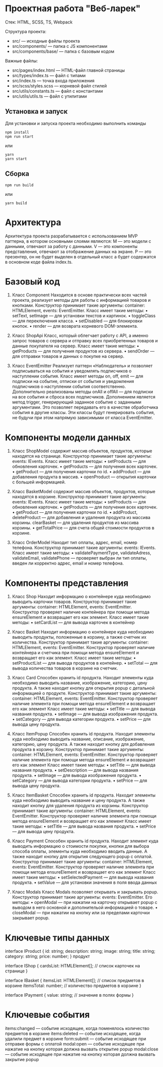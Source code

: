 # Проектная работа "Веб-ларек"

Стек: HTML, SCSS, TS, Webpack

Структура проекта:
- src/ — исходные файлы проекта
- src/components/ — папка с JS компонентами
- src/components/base/ — папка с базовым кодом

Важные файлы:
- src/pages/index.html — HTML-файл главной страницы
- src/types/index.ts — файл с типами
- src/index.ts — точка входа приложения
- src/scss/styles.scss — корневой файл стилей
- src/utils/constants.ts — файл с константами
- src/utils/utils.ts — файл с утилитами

## Установка и запуск
Для установки и запуска проекта необходимо выполнить команды

```
npm install
npm run start
```

или

```
yarn
yarn start
```
## Сборка

```
npm run build
```

или

```
yarn build
```

# Архитектура 
Архитектура проекта разрабатывается с использованием MVP паттерна, в котором основными слоями являются:
M –– это модели с данными, отвечают за работу с данными.
V –– это компоненты представления, отвечают за отображение данных на экране.
P –– это презентер, он не будет выделен в отдельный класс а будет содержатся в основном коде файла index.ts.

# Базовый код
1. Класс Component<T>
Находится в основе практически всех частей проекта, реализует методы для работы с информацией товаров и кнопками.
Конструктор принимает такие аргументы: container: HTMLElement, events: EventEmitter.
Класс имеет такие методы:
•	setText, setImage –– для установки текстов и картинок.
•	toggleClass –– для переключения класса.
•	setDisabled –– для блокировки кнопок.
•	render –– для возврата корневого DOM-элемента.

2. Класс ShopApi
Класс, который облегчает работу с API, а именно запрос товаров с сервера и отправку всех приобретенных товаров и данные покупателя на сервер. 
Класс имеет такие методы:
•	getProducts –– для получения продуктов из сервера.
•	sendOrder –– для отправки товаров и данных о покупке на сервер.

3. Класс EventEmitter
Реализует паттерн «Наблюдатель» и позволяет подписываться на события и уведомлять подписчиков о наступлении события.
Класс имеет методы on,  off,  emit — для подписки на событие, отписки от события и уведомления подписчиков о наступлении события соответственно.
Дополнительно реализованы методы  onAll и  offAll — для подписки на все события и сброса всех подписчиков.
Дополнением является метод  trigger, генерирующий заданное событие с заданными
аргументами. Это позволяет передавать его в качестве обработчика события в другие классы. Эти классы будут генерировать события, не будучи при этом напрямую зависимыми от
класса  EventEmitter.

# Компоненты модели данных
1. Класс ShopModel 
содержит массив объектов, продуктов, которые находятся на странице.
Конструктор принимает такие аргументы: events: IEvents.
Класс имеет такие методы:
•	setProducts –– для обновления карточек.
•	getProducts –– для получения всех карточек.
•	getProduct –– для получения карточки по id.
•	addProduct –– для добавления продукта в массив.
•	openProduct –– открытия карточки с большей информацией.

2. Класс BasketModel
содержит массив объектов, продуктов, которые находятся в корзине.
Конструктор принимает такие аргументы: events: IEvents.
Класс имеет такие методы:
•	setProducts –– для обновления карточек.
•	getProducts –– для получения всех карточек.
•	getProduct –– для получения карточки по id.
•	addProduct, deleteProduct –– для добавления и удаления продукта из массива корзины.
clearBasket –– для удаления продуктов из массива корзины.
•	getTotalPrice –– для счета общей стоимости продуктов в корзине.

3. Класс OrderModel
Находит тип оплаты, адрес, email, номер телефона.
Конструктор принимает такие аргументы: events: IEvents.
Класс имеет такие методы:
•	validatePaymentType, validateAdress, validateEmail, validatePhone –– проверяет выбран ли тип оплаты, введен ли корректно адрес, email и номер телефона.

# Компоненты представления
1. Класс Shop 
Находит информацию о контейнере куда необходимо выводить карточки товаров.
Конструктор принимает такие аргументы: container: HTMLElement, events: EventEmitter.
Конструктор проверяет наличие контейнера при помощи метода ensureElement и возвращает его как элемент.
Класс имеет такие методы:
•	setCardList –– для вывода карточек в контейнер

2. Класс Basket
Находит информацию о контейнере куда необходимо выводить продукты, положенные в корзину, а также счетчик их количества.
Конструктор принимает такие аргументы: container: HTMLElement, events: EventEmitter.
Конструктор проверяет наличие контейнера и счетчика при помощи метода ensureElement и возвращает его как элемент.
Класс имеет такие методы:
•	setProductList –– для вывода продуктов в контейнер.
•	setTotal –– для вывода количества товаров в корзине на счетчик.

3. Класс Card
Способен хранить id продукта. Находит элементы куда необходимо выводить название, изображение, категорию, цену продукта. А также находит кнопку для открытия popup с детальной информацией о продукте.
Конструктор принимает такие аргументы: container: HTMLElement, events: EventEmitter.
Конструктор проверяет наличие элемента при помощи метода ensureElement и возвращает его как элемент
Класс имеет такие методы:
•	setTitle –– для вывода названия продукта.
•	setImage –– для вывода изображения продукта.
•	setCategory –– для вывода категории продукта.
•	setPrice –– для вывода цену продукта.

4. Класс ItemPopup
Способен хранить id продукта. Находит элементы куда необходимо выводить название, описание, изображение, категорию, цену продукта. А также находит кнопку для добавления продукта в корзину.
Конструктор принимает такие аргументы: container: HTMLElement, events: EventEmitter.
Конструктор проверяет наличие элемента при помощи метода ensureElement и возвращает его как элемент
Класс имеет такие методы:
•	setTitle –– для вывода названия продукта.
•	setDescription –– для вывода названия продукта.
•	setImage –– для вывода изображения продукта.
•	setCategory –– для вывода категории продукта.
•	setPrice –– для вывода цену продукта.

5. Класс ItemBasket
Способен хранить id продукта. Находит элементы куда необходимо выводить название и цену продукта. А также находит кнопку для удаления продукта из корзины.
Конструктор принимает такие аргументы: container: HTMLElement, events: EventEmitter.
Конструктор проверяет наличие элемента при помощи метода ensureElement и возвращает его как элемент
Класс имеет такие методы:
•	setTitle –– для вывода названия продукта.
•	setPrice –– для вывода цену продукта.

6. Класс Payment
Способен хранить id продукта. Находит элемент куда выводить информацию о стоимости покупки, кнопки для выбора способа оплаты, элементы куда необходимо вводить данные. А также находит кнопку для открытия следующего popup с оплатой.
Конструктор принимает такие аргументы: container: HTMLElement, events: EventEmitter.
Конструктор проверяет наличие элемента при помощи метода ensureElement и возвращает его как элемент
Класс имеет такие методы:
•	setSelectedPayment –– для вывода названия продукта.
•	setValue –– для установки значения в поля ввода данных

7. Класс Modals
Класс Modals позволяет открывать и закрывать popup.
Конструктор принимает такие аргументы: events: EventEmitter.
Его методы:
• openModal –– при нажатии на карточку открывает popup с выводом в него основной и дополнительой информацией о товаре.
• closeModal –– при нажатии на кнопку или за пределами карточки закрывает popup.

# Ключевые типы данных

interface IProduct {
    id: string;
    description: string;
    image: string;
    title: string;
    category: string;
    price: number;
} 
продукт

interface IShop {
    cardsList: HTMLElement[]; // список карточек на странице
}

interface IBasket {
    itemsList: HTMLElement[]; // список предметов в корзине
    itemsTotal: number; // количество предметов в корзине
}

interface IPayment {
    value: string; // значение в полях формы
}

# Ключевые события
items:changed –– событие исходящее, когда поменялось количество предметов в корзине
items:deleted –– событие исходящее, когда удалили предмет в корзине
form:submit –– событие исходящее при отправке формы с оплатой
modal:open –– событие исходящее при нажатие на кнопку которая должна вызвать открытие popup
modal:close –– событие исходящее при нажатие на кнопку которая должна вызвать закрытие popup
